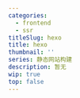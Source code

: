 ```yaml
---
categories:
  - frontend
  - ssr
titleSlug: hexo
title: hexo
thumbnail: ''
series: 静态网站构建
description: 暂无
wip: true
top: false
---
```


